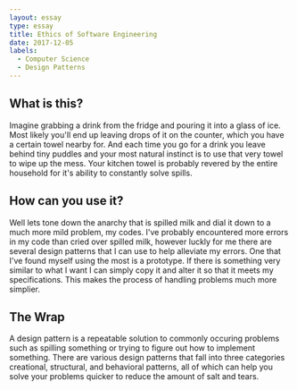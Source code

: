 ```yaml
---
layout: essay
type: essay
title: Ethics of Software Engineering
date: 2017-12-05
labels:
  - Computer Science
  - Design Patterns
---
```


## What is this?
Imagine grabbing a drink from the fridge and pouring it into a glass of ice. Most likely you'll end up leaving drops of it on the counter, which you have a certain towel nearby for. And each time you go for a drink you leave behind tiny puddles and your most natural instinct is to use that very towel to wipe up the mess. Your kitchen towel is probably revered by the entire household for it's ability to constantly solve spills.

## How can you use it?
Well lets tone down the anarchy that is spilled milk and dial it down to a much more mild problem, my codes. I've probably encountered more errors in my code than cried over spilled milk, however luckly for me there are several design patterns that I can use to help alleviate my errors. One that I've found myself using the most is a prototype. If there is something very similar to what I want I can simply copy it and alter it so that it meets my specifications. This makes the process of handling problems much more simplier.

## The Wrap
A design pattern is a repeatable solution to commonly occuring problems such as spilling something or trying to figure out how to implement something. There are various design patterns that fall into three categories creational, structural, and behavioral patterns, all of which can help you solve your problems quicker to reduce the amount of salt and tears.

